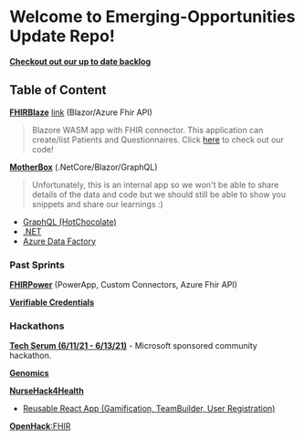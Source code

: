 # Welcome to Emerging-Opportunities Update Repo!

[**Checkout out our up to date backlog**](https://dev.azure.com/HLSHack/CSU%20Backlog/_backlogs/backlog/CSU%20Backlog%20Team/Epics)

## Table of Content

[**FHIRBlaze**](https://github.com/microsoft/emerging-opportunities/tree/main/Projects/FHIR/FhirBlaze)
[link](https://github.com/microsoft/emerging-opportunities/tree/main/Projects/FHIR/FHIRBlaze) (Blazor/Azure Fhir API) 
> Blazore WASM app with FHIR connector. This application can create/list Patients and Questionnaires. Click [here](https://github.com/microsoft/fhirblaze) to check out our code! 

[**MotherBox**](https://github.com/microsoft/emerging-opportunities/tree/main/Projects/MotherBox) (.NetCore/Blazor/GraphQL) 
> Unfortunately, this is an internal app so we won't be able to share details of the data and code but we should still be able to show you snippets and share our learnings :)
- [GraphQL (HotChocolate)](https://github.com/microsoft/emerging-opportunities/tree/main/Projects/MotherBox/learnings/GraphQL)
- [.NET](https://github.com/microsoft/emerging-opportunities/tree/main/Projects/MotherBox/learnings/.NET)
- [Azure Data Factory](https://github.com/microsoft/emerging-opportunities/tree/main/Projects/MotherBox/learnings/ADF)


### Past Sprints

[**FHIRPower**](https://github.com/microsoft/emerging-opportunities/tree/main/Projects/FHIR/FHIRPower) (PowerApp, Custom Connectors, Azure Fhir API)

[**Verifiable Credentials**](https://github.com/microsoft/emerging-opportunities/tree/main/Projects/Verifiable-Credentials)

### Hackathons

[**Tech Serum (6/11/21 - 6/13/21)**](https://www.thewhyse.com/events/techserum-healthcare-er-visit/) - Microsoft sponsored community hackathon. 

[**Genomics**](https://github.com/microsoft/emerging-opportunities/tree/main/Hackathons/Genomics)

[**NurseHack4Health**](https://github.com/microsoft/emerging-opportunities/tree/main/Hackathons/NurseHack4Health)
- [Reusable React App (Gamification, TeamBuilder, User Registration)](https://github.com/microsoft/emerging-opportunities/tree/main/NurseHack4Health#reusable-ips)

[**OpenHack**:FHIR](https://github.com/microsoft/emerging-opportunities/tree/main/Projects/FHIR/Hackathon)
